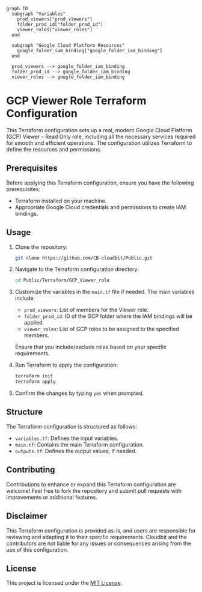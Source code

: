 ```mermaid
graph TD
  subgraph "Variables"
    prod_viewers["prod_viewers"]
    folder_prod_id["folder_prod_id"]
    viewer_roles["viewer_roles"]
  end

  subgraph "Google Cloud Platform Resources"
    google_folder_iam_binding["google_folder_iam_binding"]
  end

  prod_viewers --> google_folder_iam_binding
  folder_prod_id --> google_folder_iam_binding
  viewer_roles --> google_folder_iam_binding
```

# GCP Viewer Role Terraform Configuration

This Terraform configuration sets up a real, modern Google Cloud Platform (GCP) Viewer - Read Only role, including all the necessary services required for smooth and efficient operations. The configuration utilizes Terraform to define the resources and permissions.

## Prerequisites

Before applying this Terraform configuration, ensure you have the following prerequisites:

- Terraform installed on your machine.
- Appropriate Google Cloud credentials and permissions to create IAM bindings.

## Usage

1. Clone the repository:

    ```bash
    git clone https://github.com/CB-cloudbit/Public.git
    ```

2. Navigate to the Terraform configuration directory:

    ```bash
    cd Public/Terraform/GCP_Viewer_role
    ```

3. Customize the variables in the `main.tf` file if needed. The main variables include:

   - `prod_viewers`: List of members for the Viewer role.
   - `folder_prod_id`: ID of the GCP folder where the IAM bindings will be applied.
   - `viewer_roles`: List of GCP roles to be assigned to the specified members.

   Ensure that you include/exclude roles based on your specific requirements.

4. Run Terraform to apply the configuration:

    ```bash
    terraform init
    terraform apply
    ```

5. Confirm the changes by typing `yes` when prompted.

## Structure

The Terraform configuration is structured as follows:

- `variables.tf`: Defines the input variables.
- `main.tf`: Contains the main Terraform configuration.
- `outputs.tf`: Defines the output values, if needed.

## Contributing

Contributions to enhance or expand this Terraform configuration are welcome! Feel free to fork the repository and submit pull requests with improvements or additional features.

## Disclaimer

This Terraform configuration is provided as-is, and users are responsible for reviewing and adapting it to their specific requirements. Cloudbit and the contributors are not liable for any issues or consequences arising from the use of this configuration.

## License

This project is licensed under the [MIT License](LICENSE).
